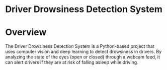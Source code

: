 # Driver Drowsiness Detection System

# Overview
The Driver Drowsiness Detection System is a Python-based project that uses computer vision and deep learning to detect drowsiness in drivers. By analyzing the state of the eyes (open or closed) through a webcam feed, it can alert drivers if they are at risk of falling asleep while driving.
